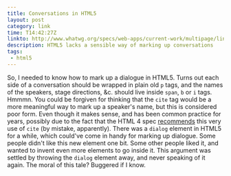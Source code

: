 ```yaml
---
title: Conversations in HTML5
layout: post
category: link
time: T14:42:27Z
linkto: http://www.whatwg.org/specs/web-apps/current-work/multipage/links.html#conversations
description: HTML5 lacks a sensible way of marking up conversations
tags:
 - html5 
---
```


So, I needed to know how to mark up a dialogue in HTML5. Turns out each side of a conversation should be wrapped in plain old `p` tags, and the names of the speakers, stage directions, &amp;c. should live inside `span`, `b` or `i` tags. Hmmmn. You could be forgiven for thinking that the `cite` tag would be a more meaningful way to mark up a speaker's name, but this is considered poor form. Even though it makes sense, and has been common practice for years, possibly due to the fact that the HTML 4 spec [recommends](http://www.w3.org/TR/html401/struct/text.html#h-9.2) this very use of `cite` (by mistake, apparently). There was a `dialog` element in HTML5 for a while, which could've come in handy for marking up dialogue. Some people didn't like this new element one bit. Some other people liked it, and wanted to invent even more elements to go inside it. This argument was settled by throwing the `dialog` element away, and never speaking of it again. The moral of this tale?  Buggered if I know.
